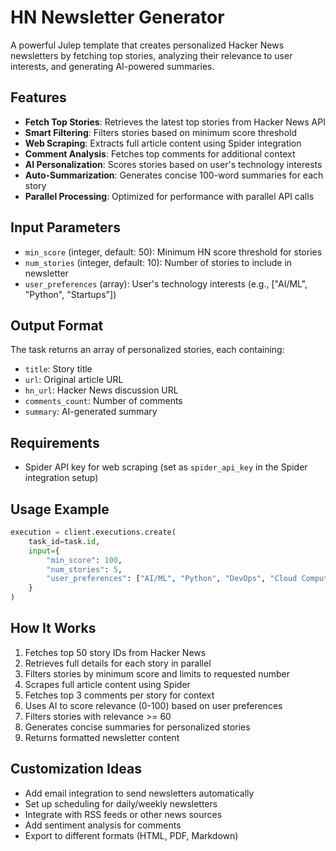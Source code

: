 # HN Newsletter Generator

A powerful Julep template that creates personalized Hacker News newsletters by fetching top stories, analyzing their relevance to user interests, and generating AI-powered summaries.

## Features

- **Fetch Top Stories**: Retrieves the latest top stories from Hacker News API
- **Smart Filtering**: Filters stories based on minimum score threshold
- **Web Scraping**: Extracts full article content using Spider integration
- **Comment Analysis**: Fetches top comments for additional context
- **AI Personalization**: Scores stories based on user's technology interests
- **Auto-Summarization**: Generates concise 100-word summaries for each story
- **Parallel Processing**: Optimized for performance with parallel API calls

## Input Parameters

- `min_score` (integer, default: 50): Minimum HN score threshold for stories
- `num_stories` (integer, default: 10): Number of stories to include in newsletter
- `user_preferences` (array): User's technology interests (e.g., ["AI/ML", "Python", "Startups"])

## Output Format

The task returns an array of personalized stories, each containing:
- `title`: Story title
- `url`: Original article URL
- `hn_url`: Hacker News discussion URL
- `comments_count`: Number of comments
- `summary`: AI-generated summary

## Requirements

- Spider API key for web scraping (set as `spider_api_key` in the Spider integration setup)

## Usage Example

```python
execution = client.executions.create(
    task_id=task.id,
    input={
        "min_score": 100,
        "num_stories": 5,
        "user_preferences": ["AI/ML", "Python", "DevOps", "Cloud Computing"]
    }
)
```

## How It Works

1. Fetches top 50 story IDs from Hacker News
2. Retrieves full details for each story in parallel
3. Filters stories by minimum score and limits to requested number
4. Scrapes full article content using Spider
5. Fetches top 3 comments per story for context
6. Uses AI to score relevance (0-100) based on user preferences
7. Filters stories with relevance >= 60
8. Generates concise summaries for personalized stories
9. Returns formatted newsletter content

## Customization Ideas

- Add email integration to send newsletters automatically
- Set up scheduling for daily/weekly newsletters
- Integrate with RSS feeds or other news sources
- Add sentiment analysis for comments
- Export to different formats (HTML, PDF, Markdown)